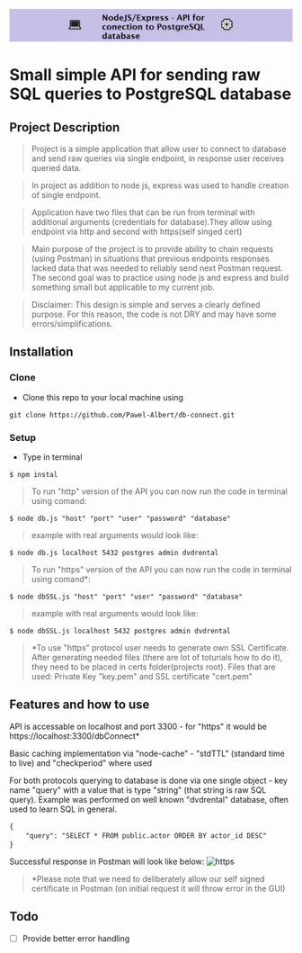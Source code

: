 ![](https://github.com/Pawel-Albert/db-connect/blob/main/%F0%9F%92%BBnodeDB%E2%9A%99%EF%B8%8F.png)

# Small simple API for sending raw SQL queries to PostgreSQL database

## Project Description

> Project is a simple application that allow user to connect to database and send raw queries via single endpoint, in response user receives queried data.

> In project as addition to node js, express was used to handle creation of single endpoint.

> Application have two files that can be run from terminal with additional arguments (credentials for database).They allow using endpoint via http and second with https(self singed cert)

> Main purpose of the project is to provide ability to chain requests (using Postman) in situations that previous endpoints responses lacked data that was needed to reliably send next Postman request.
> The second goal was to practice using node js and express and build something small but applicable to my current job.

> Disclaimer: This design is simple and serves a clearly defined purpose. For this reason, the code is not DRY and may have some errors/simplifications.

## Installation

### Clone

- Clone this repo to your local machine using

```shell
git clone https://github.com/Pawel-Albert/db-connect.git
```

### Setup

- Type in terminal

```shell
$ npm instal
```

> To run "http" version of the API you can now run the code in terminal using comand:

```shell
$ node db.js "host" "port" "user" "password" "database"
```

> example with real arguments would look like:

```shell
$ node db.js localhost 5432 postgres admin dvdrental
```

> To run "https" version of the API you can now run the code in terminal using comand\*:

```shell
$ node dbSSL.js "host" "port" "user" "password" "database"
```

> example with real arguments would look like:

```shell
$ node dbSSL.js localhost 5432 postgres admin dvdrental
```

> \*To use "https" protocol user needs to generate own SSL Certificate. After generating needed files (there are lot of toturials how to do it), they need to be placed in certs folder(projects root). Files that are used: Private Key "key.pem" and SSL certificate "cert.pem"

## Features and how to use

API is accessable on localhost and port 3300 - for "https" it would be https://localhost:3300/dbConnect\*

Basic caching implementation via "node-cache" - "stdTTL" (standard time to live) and "checkperiod" where used

For both protocols querying to database is done via one single object - key name "query" with a value that is type "string" (that string is raw SQL query).
Example was performed on well known "dvdrental" database, often used to learn SQL in general.

```
{
    "query": "SELECT * FROM public.actor ORDER BY actor_id DESC"
}
```

Successful response in Postman will look like below:
![https](https://user-images.githubusercontent.com/112585950/211434775-04fce5a4-217d-4a03-943f-8f3dd31957b0.png)

> \*Please note that we need to deliberately allow our self signed certificate in Postman (on initial request it will throw error in the GUI)

## Todo

- [ ] Provide better error handling
